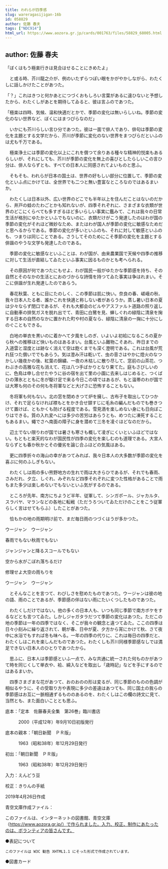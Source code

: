 ```yaml
---
title: われらが四季感
slug: wareragasijigan-16b
id: 058829
author: 佐藤 春夫
tags: ["NDC914"]
html_url: https://www.aozora.gr.jp/cards/001763/files/58829_68005.html
---
```


## author: 佐藤 春夫

「ぼくはもう極楽行きは見合はせることにきめたよ」

　と或る時、芥川龍之介が、例のいたずらつぽい眼をかがやかしながら、わたくしに話しかけたことがあつた。

「？」これはきつと何かあとにつづくおもしろい言葉があるに違ひないと予想したから、わたくしがあとを期待してゐると、彼は言ふのであつた。

「極楽は四時、気候、温和快適だとかで、季節の変化は無いらしいね。季節の変化のない世界など、ぼくにはまつぴらなのだ」

　いかにも芥川らしい言ひ分であつた。彼は一面で俳人であり、俳句は季節の変化を主題とする文学だから、芥川が季節に変化のない世界をまつぴらだといふのは尤も千万である。

　極楽浄土には季節の変化以上にこれを償つて余りある種々な精神的悦楽もあるらしいが、それにしても、芥川が季節の変化を無上の喜びとしたらしいこの言ひ分は、俳人ならずとも、すべての日本人に同感されてよいものと思ふ。

　そもそも、われらが日本の国土は、世界の好もしい部分に位置して、季節の変化といふ点にかけては、全世界でも二つと無い豊富なところなのではあるまいか。

　わたくしは日本以外、広い世界のどこでも半年以上を住んだことはないのだから、井戸の蛙のたわごとかも知れないが、四季それぞれに、さまざまな衣類が世界のどこにくらべても多すぎるほど多いらしい事実に鑑みて、これは我々の日常生活が格別にゆたかといふでもないのに、衣類だけがこう発達したのはわが国の季節の変化がそれほど微妙なため、またはわが国人が季節の変化に敏感なためだと思へるからである。季節の変化が多いといふのも、それに対して敏感といふのも、つまりは同じことである。さうしてそのためにこそ季節の変化を主題とする俳諧のやうな文学も発達したのである。

　季節の変化に敏感なといふことは、わが国が、由来農業国で天候や四季の推移に対して生活が直結してゐたといふ事実に因るものかとも考へられる。

　その原因が何であつたにもせよ、わが国民一般がゆたかな季節感を持ち、その自然とそのなかの生活とにおのづからな詩情を持つてゐた事実は争はれまい。そこに俳諧が生れ発達したのであらう。

　春花秋葉、ともに目にたのしく、この季節は肌に快い。奈良の春、嵯峨の秋、我々日本人たる者、誰かこれを快適と称しない者があらうか。蒸し暑い日本の夏は少々ならず閉口であるが、それも大都会のビルやアスファルト道路の照り返しに自動車の排気ガスを脱れ出でて、青田に白鷺を見、蝉しぐれの緑陰に清泉を掬する日本の自然のなかに置かれた町や村の夏なら、緑陰に清泉の一掬に十分にしのぐこともできる。

　白地の単衣を黒いのに着かへて夕風をしのぎ、いよいよ初袷になるころの夏から秋への推移ほど快いものはあるまい。台風といふ難物こそあれ、昨日までの入道雲と湿度とは跡なく消えて空は飽くまでも深く澄明である。これは台風が荒れ狂つた償いででもあらう。気は澄み汗は乾いて、虫の音さはやかに燈火のなつかしい幾夜かの後、紅葉の錦繍、一夜の木枯しに散り尽して、窓前の山茶花、つわぶきの高雅な花も消えて、花は八つ手ばかりとなり果てた。庭もさびしいのに、色鳥は申し合せたやうに谷の宿を出て里の小園に去来しはじめると、つくばひの薄氷とともに冬が駆け足で来る今日この頃ではあるが、もと温帯のわが国では大寒も何のその何も冬将軍などと大げさに恐怖することもない。

　冬将軍も何もない。北の窓を閉めきつて炉を擁し、古布子を取出してひつかけ、それで足らなければ襟もとをかき合せ頸すじに毛糸の編んだものでも巻きつけて置けば、ともかくも防げる程度である。雪見酒を楽しめない身にも日向ぼこりはできる。質の入れ変へには多少の苦労はあらうとも、めつたに凍死することもあるまい。蠅でさへ南面の障子に身を潜めて三冬を凌ぐほどなのだから。

　辺土でない限りわが国では暑さも寒さも概して凌ぎにくいといふほどではない。もともと楽天的なわが国民性が四季の変化を楽しむのも道理である。大宮人ならずとも春か秋かとその優劣を論じ合ふほどの気風はある。

　更に四季折々の海山の幸があつてみれば、我々日本人の大多数が季節の変化を喜ぶに何のふしぎもない。

　わたくしは雨の多い熊野地方の生れで雨は大きらひであるが、それでも春雨、さみだれ、夕立、しぐれ、みぞれなど四季それぞれに変つた性格があることで雨もまた多少は楽しめないでもないといふ気がするのである。

　ところが先年、南方にちようど半年、従軍して、シンガポール、ジャカルタ、スラバヤ、マランなどの各地に転戦（ただうろついてゐただけのことをこう従軍らしく言はせてもらふ）したことがあつた。

　恰もかの地の雨期明け前で、まだ毎日雨のつづくはうが多かつた。


ウージャン　ウージャン

春雨でもない秋雨でもない

ジャンジャンと降るスコールでもない

空から水がこぼれ落ちるだけ

修理せよ大空の雨もりを

ウージャン　ウージャン



　とそんなことを言つて、わびしさを慰めたものであつた。ウージャンは彼の地の語、雨のことであるが、季節感の伴はない雨にたいくつしたものであつた。

　わたくしだけではない。他の多くの日本人も、いつも同じ季節で南方ボケをするなどとも言つてゐた。しかしジャガタラだつて季節の変化はあつた。ただこの地の季節は一年の四季ではなく、そこが我々の観念と違つてゐた。ここの四季は日々小刻みに繰り返されて、朝が春、日中が夏、夕方から宵にかけて秋、さて夜中に水浴でもすれば冬も味へる。一年の四季の代りに、これは毎日の四季だと、わたくしはこれを楽しんだものであつた。わたくしも芥川同様季節感なしでは満足できない日本人のひとりであつたから。

　思ふに、日本人は季節感といふ一点で、みな共通に統一された何ものかがあつて時を同じくして単衣や、袷、綿入などを取出し「歳時記」などを手にするのではあるまいか。

　四季さまざまな花があつて、おのおのの形は変るが、同じ季節のものの色調が相似るやうに、その受取り方や表現に多少の差違はあつても、同じ国土の我らの季節感はお互に一脈相通ずるもののあるのを、わたくしはこの欄の詩文に見て、当然とも、また面白いこととも思ふ。













底本：「定本　佐藤春夫全集　第26巻」臨川書店

　　　2000（平成12年）年9月10日初版発行

底本の親本：「朝日新聞　ＰＲ版」

　　　1963（昭和38年）年12月29日発行

初出：「朝日新聞　ＰＲ版」

　　　1963（昭和38年）年12月29日発行

入力：えんどう豆

校正：きりんの手紙

2019年4月26日作成

青空文庫作成ファイル：

このファイルは、インターネットの図書館、青空文庫（https://www.aozora.gr.jp/）で作られました。入力、校正、制作にあたったのは、ボランティアの皆さんです。











●表記について


	このファイルは W3C 勧告 XHTML1.1 にそった形式で作成されています。







●図書カード
